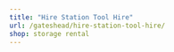 ```yaml
---
title: "Hire Station Tool Hire"
url: /gateshead/hire-station-tool-hire/
shop: storage rental
---
```

